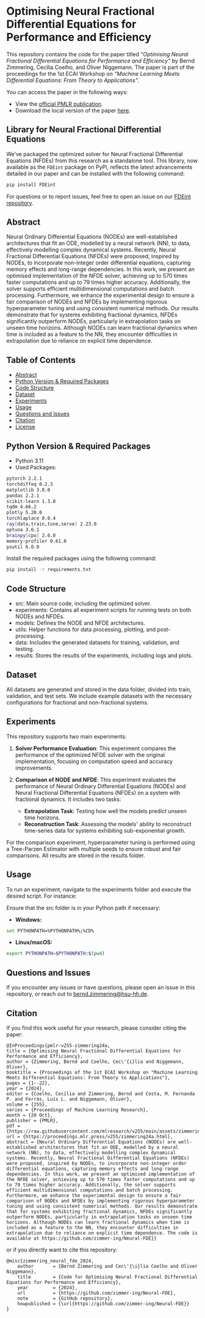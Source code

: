 # Optimising Neural Fractional Differential Equations for Performance and Efficiency

This repository contains the code for the paper titled *"Optimising Neural Fractional Differential Equations for Performance and Efficiency"* by Bernd Zimmering, Cecília Coelho, and Oliver Niggemann. The paper is part of the proceedings for the 1st ECAI Workshop on *"Machine Learning Meets Differential Equations: From Theory to Applications"*.

You can access the paper in the following ways:
- View the [official PMLR publication](https://proceedings.mlr.press/v255/zimmering24a.html).
- Download the local version of the paper [here](zimmering24a.pdf).

## Library for Neural Fractional Differential Equations

We’ve packaged the optimized solver for Neural Fractional Differential Equations (NFDEs) from this research as a standalone tool. This library, now available as the `FDEint` package on PyPI, reflects the latest advancements detailed in our paper and can be installed with the following command:

```bash
pip install FDEint
```

For questions or to report issues, feel free to open an issue on our [FDEint repository](https://github.com/zimmer-ing/FDEint).


## Abstract
Neural Ordinary Differential Equations (NODEs) are well-established architectures that fit an ODE, modelled by a neural network (NN), to data, effectively modelling complex dynamical systems. Recently, Neural Fractional Differential Equations (NFDEs) were proposed, inspired by NODEs, to incorporate non-integer order differential equations, capturing memory effects and long-range dependencies. In this work, we present an optimised implementation of the NFDE solver, achieving up to 570 times faster computations and up to 79 times higher accuracy. Additionally, the solver supports efficient multidimensional computations and batch processing. Furthermore, we enhance the experimental design to ensure a fair comparison of NODEs and NFDEs by implementing rigorous hyperparameter tuning and using consistent numerical methods. Our results demonstrate that for systems exhibiting fractional dynamics, NFDEs significantly outperform NODEs, particularly in extrapolation tasks on unseen time horizons. Although NODEs can learn fractional dynamics when time is included as a feature to the NN, they encounter difficulties in extrapolation due to reliance on explicit time dependence.

## Table of Contents
- [Abstract](#abstract)
- [Python Version & Required Packages](#python-version--required-packages)
- [Code Structure](#code-structure)
- [Dataset](#dataset)
- [Experiments](#experiments)
- [Usage](#usage)
- [Questions and Issues](#questions-and-issues)
- [Citation](#citation)
- [License](#license)

## Python Version & Required Packages
- Python 3.11
- Used Packages:
```bash
pytorch 2.2.1
torchdiffeq 0.2.3
matplotlib 3.8.0
pandas 2.2.1
scikit-learn 1.3.0
tqdm 4.66.2
plotly 5.20.0
torchlaplace 0.0.4
ray[data,train,tune,serve] 2.23.0
optuna 3.6.1 
brainpy[cpu] 2.6.0
memory-profiler 0.61.0
psutil 6.0.0
```

Install the required packages using the following command:
```bash
pip install -r requirements.txt
```
## Code Structure

- src: Main source code, including the optimized solver.
- experiments: Contains all experiment scripts for running tests on both NODEs and NFDEs.
- models: Defines the NODE and NFDE architectures.
- utils: Helper functions for data processing, plotting, and post-processing.
- data: Includes the generated datasets for training, validation, and testing.
- results: Stores the results of the experiments, including logs and plots.

## Dataset

All datasets are generated and stored in the data folder, divided into train, validation, and test sets. We include example datasets with the necessary configurations for fractional and non-fractional systems.

## Experiments

This repository supports two main experiments:

1. **Solver Performance Evaluation**: This experiment compares the performance of the optimized NFDE solver with the original implementation, focusing on computation speed and accuracy improvements.
  
2. **Comparison of NODE and NFDE**: This experiment evaluates the performance of Neural Ordinary Differential Equations (NODEs) and Neural Fractional Differential Equations (NFDEs) on a system with fractional dynamics. It includes two tasks:
   - **Extrapolation Task**: Testing how well the models predict unseen time horizons.
   - **Reconstruction Task**: Assessing the models' ability to reconstruct time-series data for systems exhibiting sub-exponential growth.

For the comparison experiment, hyperparameter tuning is performed using a Tree-Parzen Estimator with multiple seeds to ensure robust and fair comparisons. All results are stored in the results folder.

## Usage

To run an experiment, navigate to the experiments folder and execute the desired script. For instance:



Ensure that the src folder is in your Python path if necessary:

- **Windows:**

```bash
set PYTHONPATH=%PYTHONPATH%;%CD%
```

- **Linux/macOS:**

```bash
export PYTHONPATH=$PYTHONPATH:$(pwd)
```

## Questions and Issues
If you encounter any issues or have questions, please open an issue in this repository, or reach out to bernd.zimmering@hsu-hh.de.

## Citation
If you find this work useful for your research, please consider citing the paper:
```
@InProceedings{pmlr-v255-zimmering24a,  
title = {Optimising Neural Fractional Differential Equations for Performance and Efficiency},  
author = {Zimmering, Bernd and Coelho, Cec\'{i}lia and Niggemann, Oliver},  
booktitle = {Proceedings of the 1st ECAI Workshop on "Machine Learning Meets Differential Equations: From Theory to Applications"},  
pages = {1--22},  
year = {2024},  
editor = {Coelho, Cecı́lia and Zimmering, Bernd and Costa, M. Fernanda P. and Ferrás, Luı́s L. and Niggemann, Oliver},  
volume = {255},  
series = {Proceedings of Machine Learning Research},  
month = {20 Oct},  
publisher = {PMLR},  
pdf = {https://raw.githubusercontent.com/mlresearch/v255/main/assets/zimmering24a/zimmering24a.pdf},  
url = {https://proceedings.mlr.press/v255/zimmering24a.html},  
abstract = {Neural Ordinary Differential Equations (NODEs) are well-established architectures that fit an ODE, modelled by a neural network (NN), to data, effectively modelling complex dynamical systems. Recently, Neural Fractional Differential Equations (NFDEs) were proposed, inspired by NODEs, to incorporate non-integer order differential equations, capturing memory effects and long-range dependencies. In this work, we present an optimised implementation of the NFDE solver, achieving up to 570 times faster computations and up to 79 times higher accuracy. Additionally, the solver supports efficient multidimensional computations and batch processing. Furthermore, we enhance the experimental design to ensure a fair comparison of NODEs and NFDEs by implementing rigorous hyperparameter tuning and using consistent numerical methods. Our results demonstrate that for systems exhibiting fractional dynamics, NFDEs significantly outperform NODEs, particularly in extrapolation tasks on unseen time horizons. Although NODEs can learn fractional dynamics when time is included as a feature to the NN, they encounter difficulties in extrapolation due to reliance on explicit time dependence. The code is available at https://github.com/zimmer-ing/Neural-FDE}}
```
or if you directly want to cite this repository:
```
@misc{zimmering_neural_fde_2024,
    author       = {Bernd Zimmering and Cec\'{\i}lia Coelho and Oliver Niggemann},
    title        = {Code for Optimising Neural Fractional Differential Equations for Performance and Efficiency},
    year         = {2024},
    url          = {https://github.com/zimmer-ing/Neural-FDE},
    note         = {GitHub repository},
    howpublished = {\url{https://github.com/zimmer-ing/Neural-FDE}}
}
```